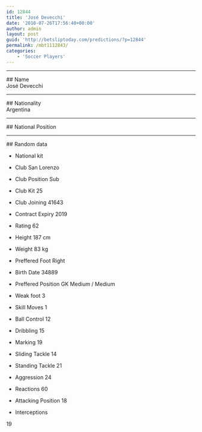 ```yaml
---
id: 12844
title: 'José Devecchi'
date: '2010-07-26T17:56:40+00:00'
author: admin
layout: post
guid: 'http://betsliptoday.com/predictions/?p=12844'
permalink: /mbt1112843/
categories:
    - 'Soccer Players'
---
```


- - - - - -

\## Name  
 José Devecchi

- - - - - -

\## Nationality  
 Argentina

- - - - - -

\## National Position

- - - - - -

\## Random data

- National kit
- Club
 San Lorenzo

- Club Position
 Sub

- Club Kit
 25

- Club Joining
 41643

- Contract Expiry
 2019

- Rating
 62

- Height
 187 cm

- Weight
 83 kg

- Preffered Foot
 Right

- Birth Date
 34889

- Preffered Position
 GK Medium / Medium

- Weak foot
 3

- Skill Moves
 1

- Ball Control
 12

- Dribbling
 15

- Marking
 19

- Sliding Tackle
 14

- Standing Tackle
 21

- Aggression
 24

- Reactions
 60

- Attacking Position
 18

- Interceptions

 19